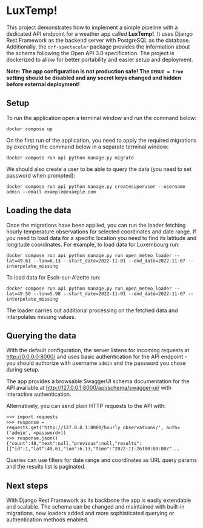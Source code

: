 # LuxTemp!

This project demonstrates how to implement a simple pipeline with a dedicated API endpoint for a weather app called **LuxTemp!**. It uses Django Rest Framework as the backend server with PostgreSQL as the database. Additionally, the `drf-spectacular` package provides the information about the schema following the Open API 3.0 specification. The project is dockerized to allow for better portability and easier setup and deployment.

__Note: The app configuration is not production safe! The `DEBUG = True` setting should be disabled and any secret keys changed and hidden before external deployment!__

## Setup

To run the application open a terminal window and run the command below:

    docker compose up

On the first run of the application, you need to apply the required migrations by executing the command below in a separate terminal window:

    docker compose run api python manage.py migrate

We should also create a user to be able to query the data (you need to set password when prompted):

    docker compose run api python manage.py createsuperuser --username admin --email example@example.com

## Loading the data

Once the migrations have been applied, you can run the loader fetching hourly temperature observations for selected coordinates and date range. If you need to load data for a specific location you need to find its latitude and longitude coordinates. For example, to load data for Luxembourg run:
   
    docker compose run api python manage.py run_open_meteo_loader --lat=49.61 --lon=6.13 --start_date=2022-11-01 --end_date=2022-11-07 --interpolate_missing

To load data for Esch-sur-Alzette run:

    docker compose run api python manage.py run_open_meteo_loader --lat=49.50 --lon=5.98 --start_date=2022-11-01 --end_date=2022-11-07 --interpolate_missing

The loader carries out additional processing on the fetched data and interpolates missing values.

## Querying the data

With the default configuration, the server listens for incoming requests at http://0.0.0.0:8000/ and uses basic authentication for the API endpoint - you should authorize with username `admin` and the password you chose during setup.

The app provides a browsable SwaggerUI schema documentation for the API available at http://127.0.0.1:8000/api/schema/swagger-ui/ with interactive authentication.

Alternatively, you can send plain HTTP requests to the API with:

    >>> import requests
    >>> response = requests.get('http://127.0.0.1:8000/hourly_observations/', auth=('admin', <password>))
    >>> response.json()
    {"count":48,"next":null,"previous":null,"results":[{"id":1,"lat":49.61,"lon":6.13,"time":"2022-11-26T00:00:00Z"...

Queries can use filters for date range and coordinates as URL query params and the results list is paginated.

## Next steps

With Django Rest Framework as its backbone the app is easily extendable and scalable. The schema can be changed and maintained with built-in migrations, new loaders added and more sophisticated querying or authentication methods enabled.